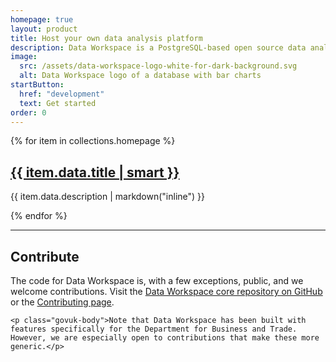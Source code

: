 ```yaml
---
homepage: true
layout: product
title: Host your own data analysis platform
description: Data Workspace is a PostgreSQL-based open source data analysis platform with features for users with a range of technical skills
image:
  src: /assets/data-workspace-logo-white-for-dark-background.svg
  alt: Data Workspace logo of a database with bar charts
startButton:
  href: "development"
  text: Get started
order: 0
---
```


<div class="govuk-grid-row">
  {% for item in collections.homepage %}
    <section class="govuk-grid-column-one-third-from-desktop govuk-!-margin-bottom-8">
      <h2 class="govuk-heading-m govuk-!-margin-bottom-2">
        <a class="govuk-link govuk-link--no-visited-state" href="{{ item.url }}">{{ item.data.title | smart }}</a>
      </h2>
      <p class="govuk-body">{{ item.data.description | markdown("inline") }}</p>
    </section>
  {% endfor %}
</div>

<div class="govuk-grid-row">
  <section class="govuk-grid-column-full">
    <hr class="govuk-section-break govuk-section-break--visible govuk-section-break--xl govuk-!-margin-top-0">
    <h2 class="govuk-heading-m">Contribute</h2>
    <p class="govuk-body">The code for Data Workspace is, with a few exceptions, public, and we welcome contributions. Visit the <a href="https://github.com/uktrade/data-workspace">Data Workspace core repository on GitHub</a> or the <a href="/contributing/">Contributing page</a>.</p>

    <p class="govuk-body">Note that Data Workspace has been built with features specifically for the Department for Business and Trade. However, we are especially open to contributions that make these more generic.</p>
  </section>
</div>
